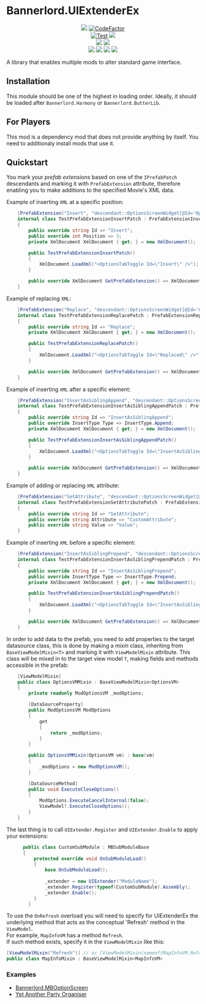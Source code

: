 # Bannerlord.UIExtenderEx
<p align="center">
  <!--
  <a href="https://github.com/BUTR/Bannerlord.UIExtenderEx" alt="Logo">
  <img src="https://github.com/BUTR/Bannerlord.UIExtenderEx/blob/dev/resources/Butter.png?raw=true" /></a>
  </br>
  -->
  <a href="https://github.com/BUTR/Bannerlord.UIExtenderEx" alt="Lines Of Code">
  <img src="https://tokei.rs/b1/github/BUTR/Bannerlord.UIExtenderEx?category=code" /></a>
  <a href="https://www.codefactor.io/repository/github/butr/bannerlord.uiextenderex"><img src="https://www.codefactor.io/repository/github/butr/bannerlord.uiextenderex/badge" alt="CodeFactor" /></a>
  </br>
  <a href="https://github.com/BUTR/Bannerlord.UIExtenderEx/actions?query=workflow%3ATest"><img src="https://github.com/BUTR/Bannerlord.UIExtenderEx/workflows/Test/badge.svg?branch=dev&event=push" alt="Test" /></a>
  <a href="https://codecov.io/gh/BUTR/Bannerlord.UIExtenderEx"><img src="https://codecov.io/gh/BUTR/Bannerlord.UIExtenderEx/branch/dev/graph/badge.svg" />
   </a>
  </br>
  <a href="https://www.nuget.org/packages/Bannerlord.UIExtenderEx" alt="NuGet Bannerlord.UIExtenderEx">
  <img src="https://img.shields.io/nuget/v/Bannerlord.UIExtenderEx.svg?label=NuGet%20Bannerlord.UIExtenderEx&colorB=blue" /></a>
  <a href="https://butr.github.io/Bannerlord.UIExtenderEx" alt="Documentation">
  <img src="https://img.shields.io/badge/Documentation-%F0%9F%94%8D-blue?style=flat" /></a>
  </br>
  <a href="https://www.nexusmods.com/mountandblade2bannerlord/mods/2102" alt="Nexus UIExtenderEx">
  <img src="https://img.shields.io/badge/Nexus-UIExtenderEx-yellow.svg" /></a>  
  <a href="https://www.nexusmods.com/mountandblade2bannerlord/mods/2102" alt="UIExtenderEx">
  <img src="https://img.shields.io/endpoint?url=https%3A%2F%2Fnexusmods-version-pzk4e0ejol6j.runkit.sh%3FgameId%3Dmountandblade2bannerlord%26modId%3D2102" /></a>
  <a href="https://www.nexusmods.com/mountandblade2bannerlord/mods/2102" alt="Nexus UIExtenderEx">
  <img src="https://img.shields.io/endpoint?url=https%3A%2F%2Fnexusmods-downloads-ayuqql60xfxb.runkit.sh%2F%3Ftype%3Dunique%26gameId%3D3174%26modId%3D2102" /></a>
  <a href="https://www.nexusmods.com/mountandblade2bannerlord/mods/2102" alt="Nexus UIExtenderEx">
  <img src="https://img.shields.io/endpoint?url=https%3A%2F%2Fnexusmods-downloads-ayuqql60xfxb.runkit.sh%2F%3Ftype%3Dtotal%26gameId%3D3174%26modId%3D2102" /></a>
  </br>
</p>

A library that enables multiple mods to alter standard game interface.

## Installation
This module should be one of the highest in loading order. Ideally, it should be loaded after ``Bannerlord.Harmony`` or ``Bannerlord.ButterLib``.

## For Players
This mod is a dependency mod that does not provide anything by itself. You need to additionaly install mods that use it.
  
  
  
## Quickstart
You mark your _prefab extensions_ based on one of the `IPrefabPatch` descendants and marking it with `PrefabExtension` attribute, therefore enabling you to make additions to the specified Movie's XML data.

Example of inserting ``XML`` at a specific position:
```csharp
    [PrefabExtension("Insert", "descendant::OptionsScreenWidget[@Id='Options']/Children/Standard.TopPanel/Children/ListPanel/Children")]
    internal class TestPrefabExtensionInsertPatch : PrefabExtensionInsertPatch
    {
        public override string Id => "Insert";
        public override int Position => 3;
        private XmlDocument XmlDocument { get; } = new XmlDocument();

        public TestPrefabExtensionInsertPatch()
        {
            XmlDocument.LoadXml("<OptionsTabToggle Id=\"Insert\" />");
        }

        public override XmlDocument GetPrefabExtension() => XmlDocument;
    }
```

Example of replacing ``XML``:
```csharp
    [PrefabExtension("Replace", "descendant::OptionsScreenWidget[@Id='Options']/Children/Standard.TopPanel/Children/ListPanel/Children/OptionsTabToggle[@Id='Replace']")]
    internal class TestPrefabExtensionReplacePatch : PrefabExtensionReplacePatch
    {
        public override string Id => "Replace";
        private XmlDocument XmlDocument { get; } = new XmlDocument();

        public TestPrefabExtensionReplacePatch()
        {
            XmlDocument.LoadXml("<OptionsTabToggle Id=\"Replaced\" />");
        }

        public override XmlDocument GetPrefabExtension() => XmlDocument;
    }
```

Example of inserting ``XML`` after a specific element:
```csharp
    [PrefabExtension("InsertAsSiblingAppend", "descendant::OptionsScreenWidget[@Id='Options']/Children/Standard.TopPanel/Children/ListPanel/Children/OptionsTabToggle[@Id='InsertAsSibling']")]
    internal class TestPrefabExtensionInsertAsSiblingAppendPatch : PrefabExtensionInsertAsSiblingPatch
    {
        public override string Id => "InsertAsSiblingAppend";
        public override InsertType Type => InsertType.Append;
        private XmlDocument XmlDocument { get; } = new XmlDocument();

        public TestPrefabExtensionInsertAsSiblingAppendPatch()
        {
            XmlDocument.LoadXml("<OptionsTabToggle Id=\"InsertAsSiblingAppend\" />");
        }

        public override XmlDocument GetPrefabExtension() => XmlDocument;
    }
```

Example of adding or replacing  ``XML`` attribute:
```csharp
    [PrefabExtension("SetAttribute", "descendant::OptionsScreenWidget[@Id='Options']/Children/Standard.TopPanel/Children/ListPanel/Children/OptionsTabToggle[@Id='SetAttribute']")]
    internal class TestPrefabExtensionSetAttributePatch : PrefabExtensionSetAttributePatch
    {
        public override string Id => "SetAttribute";
        public override string Attribute => "CustomAttribute";
        public override string Value => "Value";
    }
```

Example of inserting ``XML`` before a specific element:
```csharp
    [PrefabExtension("InsertAsSiblingPrepend", "descendant::OptionsScreenWidget[@Id='Options']/Children/Standard.TopPanel/Children/ListPanel/Children/OptionsTabToggle[@Id='InsertAsSibling']")]
    internal class TestPrefabExtensionInsertAsSiblingPrependPatch : PrefabExtensionInsertAsSiblingPatch
    {
        public override string Id => "InsertAsSiblingPrepend";
        public override InsertType Type => InsertType.Prepend;
        private XmlDocument XmlDocument { get; } = new XmlDocument();

        public TestPrefabExtensionInsertAsSiblingPrependPatch()
        {
            XmlDocument.LoadXml("<OptionsTabToggle Id=\"InsertAsSiblingPrepend\" />");
        }

        public override XmlDocument GetPrefabExtension() => XmlDocument;
    }
```
In order to add data to the prefab, you need to add properties to the target datasource class, this is done by making a _mixin_ class, inheriting from `BaseViewModelMixin<T>` and marking it with `ViewModelMixin` attribute. This class will be mixed in to the target view model `T`, making fields and methods accessible in the prefab:

```csharp
    [ViewModelMixin]
    public class OptionsVMMixin : BaseViewModelMixin<OptionsVM>
    {
        private readonly ModOptionsVM _modOptions;

        [DataSourceProperty]
        public ModOptionsVM ModOptions
        {
            get
            {
                return _modOptions;
            }
        }

        public OptionsVMMixin(OptionsVM vm) : base(vm)
        {
            _modOptions = new ModOptionsVM();
        }

        [DataSourceMethod]
        public void ExecuteCloseOptions()
        {
            ModOptions.ExecuteCancelInternal(false);
            ViewModel?.ExecuteCloseOptions();
        }
    }
```

The last thing is to call `UIExtender.Register` and `UIExtender.Enable` to apply your extensions:
```cs
      public class CustomSubModule : MBSubModuleBase
      {
          protected override void OnSubModuleLoad()
          {
              base.OnSubModuleLoad();
            
              _extender = new UIExtender("ModuleName");
              _extender.Register(typeof(CustomSubModule).Assembly);
              _extender.Enable();
          }
        }
```

To use the `OnRefresh` overload you will need to specify for UIExtenderEx the underlying method that acts as the conceptual 'Refresh' method in the `ViewModel`.  
For example, `MapInfoVM` has a method `Refresh`.  
If such method exists, specify it in the `ViewModelMixin` like this:
```csharp
[ViewModelMixin("Refresh")] // or [ViewModelMixin(nameof(MapInfoVM.Refresh))] // if the method is public
public class MapInfoMixin : BaseViewModelMixin<MapInfoVM>
```

### Examples
* [Bannerlord.MBOptionScreen](https://github.com/Aragas/Bannerlord.MBOptionScreen/tree/dev/src/MCM.UI/UIExtenderEx)
* [Yet Another Party Organiser](https://github.com/tbeswick96/BannerlordYetAnotherPartyOrganiser)
